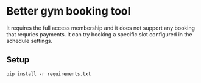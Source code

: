 #  Better gym booking tool
It requires the full access membership and it does not support any booking that requries payments.
It can try booking a specific slot configured in the schedule settings.

## Setup
```
pip install -r requirements.txt
```

## 